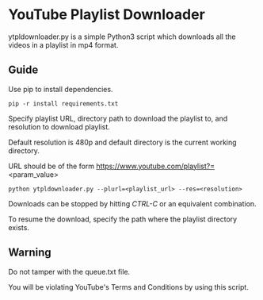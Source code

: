 # YouTube Playlist Downloader
ytpldownloader.py is a simple Python3 script which downloads all the videos in a playlist in mp4 format.
## Guide
Use pip to install dependencies.
```
pip -r install requirements.txt
```
Specify playlist URL, directory path to download the playlist to, and resolution to download playlist.

Default resolution is 480p and default directory is the current working directory.

URL should be of the form https://www.youtube.com/playlist?=<param_value>
```
python ytpldownloader.py --plurl=<playlist_url> --res=<resolution>
```

Downloads can be stopped by hitting *CTRL-C* or an equivalent combination.

To resume the download, specify the path where the playlist directory exists. 
## Warning

Do not tamper with the queue.txt file.

You will be violating YouTube's Terms and Conditions by using this script.
